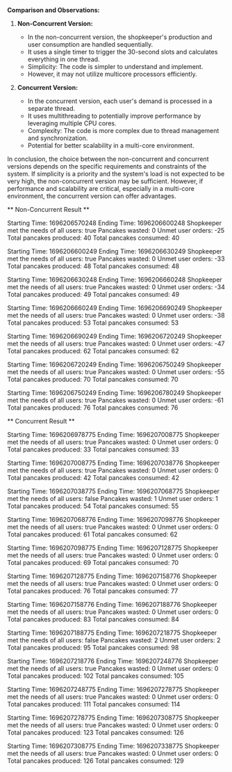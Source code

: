 **Comparison and Observations:**

1. **Non-Concurrent Version:**
   - In the non-concurrent version, the shopkeeper's production and user consumption are handled sequentially.
   - It uses a single timer to trigger the 30-second slots and calculates everything in one thread.
   - Simplicity: The code is simpler to understand and implement.
   - However, it may not utilize multicore processors efficiently.

2. **Concurrent Version:**
   - In the concurrent version, each user's demand is processed in a separate thread.
   - It uses multithreading to potentially improve performance by leveraging multiple CPU cores.
   - Complexity: The code is more complex due to thread management and synchronization.
   - Potential for better scalability in a multi-core environment.

In conclusion, the choice between the non-concurrent and concurrent versions depends on the specific requirements and constraints of the system. If simplicity is a priority and the system's load is not expected to be very high, the non-concurrent version may be sufficient. However, if performance and scalability are critical, especially in a multi-core environment, the concurrent version can offer advantages.

** Non-Concurrent Result **

Starting Time: 1696206570248
Ending Time: 1696206600248
Shopkeeper met the needs of all users: true
Pancakes wasted: 0
Unmet user orders: -25
Total pancakes produced: 40
Total pancakes consumed: 40

Starting Time: 1696206600249
Ending Time: 1696206630249
Shopkeeper met the needs of all users: true
Pancakes wasted: 0
Unmet user orders: -33
Total pancakes produced: 48
Total pancakes consumed: 48

Starting Time: 1696206630248
Ending Time: 1696206660248
Shopkeeper met the needs of all users: true
Pancakes wasted: 0
Unmet user orders: -34
Total pancakes produced: 49
Total pancakes consumed: 49

Starting Time: 1696206660249
Ending Time: 1696206690249
Shopkeeper met the needs of all users: true
Pancakes wasted: 0
Unmet user orders: -38
Total pancakes produced: 53
Total pancakes consumed: 53

Starting Time: 1696206690249
Ending Time: 1696206720249
Shopkeeper met the needs of all users: true
Pancakes wasted: 0
Unmet user orders: -47
Total pancakes produced: 62
Total pancakes consumed: 62

Starting Time: 1696206720249
Ending Time: 1696206750249
Shopkeeper met the needs of all users: true
Pancakes wasted: 0
Unmet user orders: -55
Total pancakes produced: 70
Total pancakes consumed: 70

Starting Time: 1696206750249
Ending Time: 1696206780249
Shopkeeper met the needs of all users: true
Pancakes wasted: 0
Unmet user orders: -61
Total pancakes produced: 76
Total pancakes consumed: 76

** Concurrent Result **

Starting Time: 1696206978775
Ending Time: 1696207008775
Shopkeeper met the needs of all users: true
Pancakes wasted: 0
Unmet user orders: 0
Total pancakes produced: 33
Total pancakes consumed: 33

Starting Time: 1696207008775
Ending Time: 1696207038776
Shopkeeper met the needs of all users: true
Pancakes wasted: 0
Unmet user orders: 0
Total pancakes produced: 42
Total pancakes consumed: 42

Starting Time: 1696207038775
Ending Time: 1696207068775
Shopkeeper met the needs of all users: false
Pancakes wasted: 1
Unmet user orders: 1
Total pancakes produced: 54
Total pancakes consumed: 55

Starting Time: 1696207068776
Ending Time: 1696207098776
Shopkeeper met the needs of all users: true
Pancakes wasted: 0
Unmet user orders: 0
Total pancakes produced: 61
Total pancakes consumed: 62

Starting Time: 1696207098775
Ending Time: 1696207128775
Shopkeeper met the needs of all users: true
Pancakes wasted: 0
Unmet user orders: 0
Total pancakes produced: 69
Total pancakes consumed: 70

Starting Time: 1696207128775
Ending Time: 1696207158776
Shopkeeper met the needs of all users: true
Pancakes wasted: 0
Unmet user orders: 0
Total pancakes produced: 76
Total pancakes consumed: 77

Starting Time: 1696207158776
Ending Time: 1696207188776
Shopkeeper met the needs of all users: true
Pancakes wasted: 0
Unmet user orders: 0
Total pancakes produced: 83
Total pancakes consumed: 84

Starting Time: 1696207188775
Ending Time: 1696207218775
Shopkeeper met the needs of all users: false
Pancakes wasted: 2
Unmet user orders: 2
Total pancakes produced: 95
Total pancakes consumed: 98

Starting Time: 1696207218776
Ending Time: 1696207248776
Shopkeeper met the needs of all users: true
Pancakes wasted: 0
Unmet user orders: 0
Total pancakes produced: 102
Total pancakes consumed: 105

Starting Time: 1696207248775
Ending Time: 1696207278775
Shopkeeper met the needs of all users: true
Pancakes wasted: 0
Unmet user orders: 0
Total pancakes produced: 111
Total pancakes consumed: 114

Starting Time: 1696207278775
Ending Time: 1696207308775
Shopkeeper met the needs of all users: true
Pancakes wasted: 0
Unmet user orders: 0
Total pancakes produced: 123
Total pancakes consumed: 126

Starting Time: 1696207308775
Ending Time: 1696207338775
Shopkeeper met the needs of all users: true
Pancakes wasted: 0
Unmet user orders: 0
Total pancakes produced: 126
Total pancakes consumed: 129